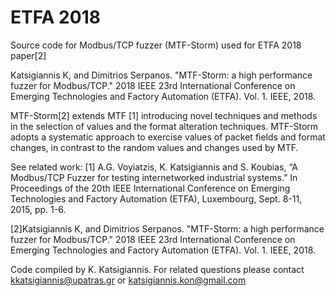 # ETFA 2018
Source code for Modbus/TCP fuzzer (MTF-Storm) used for ETFA 2018 paper[2]

Katsigiannis K, and Dimitrios Serpanos. "MTF-Storm: a high performance fuzzer for Modbus/TCP." 
2018 IEEE 23rd International Conference on Emerging Technologies and Factory Automation (ETFA). Vol. 1. IEEE, 2018.

MTF-Storm[2] extends MTF [1] introducing novel techniques and methods in the selection of values and the format
alteration techniques. MTF-Storm adopts a systematic approach to exercise values of packet fields and format
changes, in contrast to the random values and changes used by MTF. 

See related work:
[1] A.G. Voyiatzis, K. Katsigiannis and S. Koubias, “A Modbus/TCP
Fuzzer for testing internetworked industrial systems.” In Proceedings of
the 20th IEEE International Conference on Emerging Technologies and
Factory Automation (ETFA), Luxembourg, Sept. 8-11, 2015, pp. 1-6.

[2]Katsigiannis K, and Dimitrios Serpanos. "MTF-Storm: a high performance fuzzer for Modbus/TCP." 
2018 IEEE 23rd International Conference on Emerging Technologies and Factory Automation (ETFA). Vol. 1. IEEE, 2018.

Code compiled by K. Katsigiannis. For related questions please contact kkatsigiannis@upatras.gr or katsigiannis.kon@gmail.com
